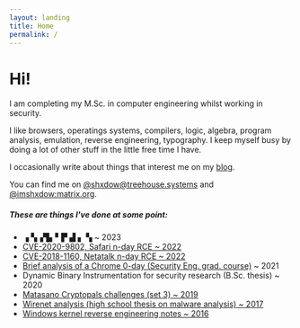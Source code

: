 ```yaml
---
layout: landing
title: Home
permalink: /
---
```


# Hi!

I am completing my M.Sc. in computer
engineering whilst working in security.

I like browsers, operatings systems,
compilers, logic, algebra, program
analysis, emulation, reverse
engineering, typography. I keep myself
busy by doing a lot of other stuff in
the little free time I have.

I occasionally write about things that
interest me on my [blog](/blog).

You can find me on 
[@shxdow@treehouse.systems](https://social.treehouse.systems/@shxdow)
and 
[@imshxdow:matrix.org](https://matrix.to/#/@imshxdow:matrix.org).

##### These are things I've done at some point:

* ▗ ▚▗▜▖▘▛ ▟ ▖ ▚ ~ 2023
* [CVE-2020-9802, Safari n-day RCE ~ 2022](/cve-2020-9802)
* [CVE-2018-1160, Netatalk n-day RCE ~ 2022](/cve-2018-1160)
* [Brief analysis of a Chrome 0-day (Security Eng. grad. course)](https://raw.githubusercontent.com/shxdow/talks/main/short-browser-exploitation.pdf) ~ 2021
* Dynamic Binary Instrumentation for security research (B.Sc. thesis) ~ 2020
* [Matasano Cryptopals challenges (set 3) ~ 2019](https://github.com/shxdow/matasano)
* [Wirenet analysis (high school thesis on malware analysis) ~ 2017](/wirenet-analysis/)
* [Windows kernel reverse engineering notes ~ 2016](/nt-kernel-notes/)

